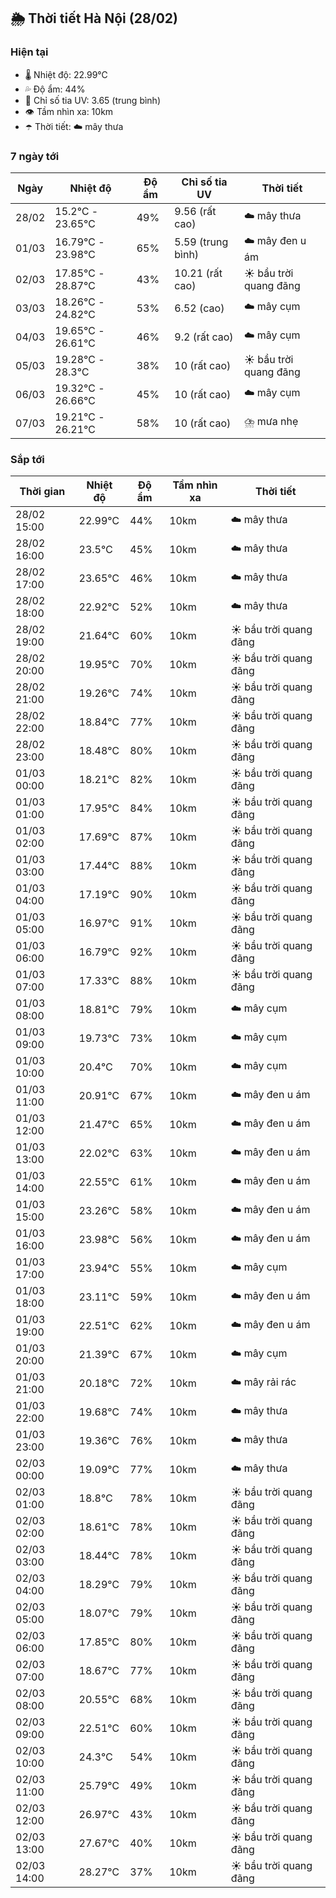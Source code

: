 ## 🌦️ Thời tiết Hà Nội (28/02)

### Hiện tại

- 🌡️ Nhiệt độ: 22.99℃
- 💦 Độ ẩm: 44%
- 🌟 Chỉ số tia UV: 3.65 (trung bình)
- 👁️ Tầm nhìn xa: 10km
- ☂️ Thời tiết: ☁️ mây thưa

### 7 ngày tới

| Ngày | Nhiệt độ | Độ ẩm | Chỉ số tia UV | Thời tiết |
| --- | --- | --- | --- | --- |
| 28/02 | 15.2℃ - 23.65℃ | 49% | 9.56 (rất cao) | ☁️ mây thưa |
| 01/03 | 16.79℃ - 23.98℃ | 65% | 5.59 (trung bình) | ☁️ mây đen u ám |
| 02/03 | 17.85℃ - 28.87℃ | 43% | 10.21 (rất cao) | ☀️ bầu trời quang đãng |
| 03/03 | 18.26℃ - 24.82℃ | 53% | 6.52 (cao) | ☁️ mây cụm |
| 04/03 | 19.65℃ - 26.61℃ | 46% | 9.2 (rất cao) | ☁️ mây cụm |
| 05/03 | 19.28℃ - 28.3℃ | 38% | 10 (rất cao) | ☀️ bầu trời quang đãng |
| 06/03 | 19.32℃ - 26.66℃ | 45% | 10 (rất cao) | ☁️ mây cụm |
| 07/03 | 19.21℃ - 26.21℃ | 58% | 10 (rất cao) | ⛈️ mưa nhẹ |

### Sắp tới

| Thời gian | Nhiệt độ | Độ ẩm | Tầm nhìn xa | Thời tiết |
| --- | --- | --- | --- | --- |
| 28/02 15:00 | 22.99℃ | 44% | 10km | ☁️ mây thưa |
| 28/02 16:00 | 23.5℃ | 45% | 10km | ☁️ mây thưa |
| 28/02 17:00 | 23.65℃ | 46% | 10km | ☁️ mây thưa |
| 28/02 18:00 | 22.92℃ | 52% | 10km | ☁️ mây thưa |
| 28/02 19:00 | 21.64℃ | 60% | 10km | ☀️ bầu trời quang đãng |
| 28/02 20:00 | 19.95℃ | 70% | 10km | ☀️ bầu trời quang đãng |
| 28/02 21:00 | 19.26℃ | 74% | 10km | ☀️ bầu trời quang đãng |
| 28/02 22:00 | 18.84℃ | 77% | 10km | ☀️ bầu trời quang đãng |
| 28/02 23:00 | 18.48℃ | 80% | 10km | ☀️ bầu trời quang đãng |
| 01/03 00:00 | 18.21℃ | 82% | 10km | ☀️ bầu trời quang đãng |
| 01/03 01:00 | 17.95℃ | 84% | 10km | ☀️ bầu trời quang đãng |
| 01/03 02:00 | 17.69℃ | 87% | 10km | ☀️ bầu trời quang đãng |
| 01/03 03:00 | 17.44℃ | 88% | 10km | ☀️ bầu trời quang đãng |
| 01/03 04:00 | 17.19℃ | 90% | 10km | ☀️ bầu trời quang đãng |
| 01/03 05:00 | 16.97℃ | 91% | 10km | ☀️ bầu trời quang đãng |
| 01/03 06:00 | 16.79℃ | 92% | 10km | ☀️ bầu trời quang đãng |
| 01/03 07:00 | 17.33℃ | 88% | 10km | ☀️ bầu trời quang đãng |
| 01/03 08:00 | 18.81℃ | 79% | 10km | ☁️ mây cụm |
| 01/03 09:00 | 19.73℃ | 73% | 10km | ☁️ mây cụm |
| 01/03 10:00 | 20.4℃ | 70% | 10km | ☁️ mây cụm |
| 01/03 11:00 | 20.91℃ | 67% | 10km | ☁️ mây đen u ám |
| 01/03 12:00 | 21.47℃ | 65% | 10km | ☁️ mây đen u ám |
| 01/03 13:00 | 22.02℃ | 63% | 10km | ☁️ mây đen u ám |
| 01/03 14:00 | 22.55℃ | 61% | 10km | ☁️ mây đen u ám |
| 01/03 15:00 | 23.26℃ | 58% | 10km | ☁️ mây đen u ám |
| 01/03 16:00 | 23.98℃ | 56% | 10km | ☁️ mây đen u ám |
| 01/03 17:00 | 23.94℃ | 55% | 10km | ☁️ mây cụm |
| 01/03 18:00 | 23.11℃ | 59% | 10km | ☁️ mây đen u ám |
| 01/03 19:00 | 22.51℃ | 62% | 10km | ☁️ mây đen u ám |
| 01/03 20:00 | 21.39℃ | 67% | 10km | ☁️ mây cụm |
| 01/03 21:00 | 20.18℃ | 72% | 10km | ☁️ mây rải rác |
| 01/03 22:00 | 19.68℃ | 74% | 10km | ☁️ mây thưa |
| 01/03 23:00 | 19.36℃ | 76% | 10km | ☁️ mây thưa |
| 02/03 00:00 | 19.09℃ | 77% | 10km | ☁️ mây thưa |
| 02/03 01:00 | 18.8℃ | 78% | 10km | ☀️ bầu trời quang đãng |
| 02/03 02:00 | 18.61℃ | 78% | 10km | ☀️ bầu trời quang đãng |
| 02/03 03:00 | 18.44℃ | 78% | 10km | ☀️ bầu trời quang đãng |
| 02/03 04:00 | 18.29℃ | 79% | 10km | ☀️ bầu trời quang đãng |
| 02/03 05:00 | 18.07℃ | 79% | 10km | ☀️ bầu trời quang đãng |
| 02/03 06:00 | 17.85℃ | 80% | 10km | ☀️ bầu trời quang đãng |
| 02/03 07:00 | 18.67℃ | 77% | 10km | ☀️ bầu trời quang đãng |
| 02/03 08:00 | 20.55℃ | 68% | 10km | ☀️ bầu trời quang đãng |
| 02/03 09:00 | 22.51℃ | 60% | 10km | ☀️ bầu trời quang đãng |
| 02/03 10:00 | 24.3℃ | 54% | 10km | ☀️ bầu trời quang đãng |
| 02/03 11:00 | 25.79℃ | 49% | 10km | ☀️ bầu trời quang đãng |
| 02/03 12:00 | 26.97℃ | 43% | 10km | ☀️ bầu trời quang đãng |
| 02/03 13:00 | 27.67℃ | 40% | 10km | ☀️ bầu trời quang đãng |
| 02/03 14:00 | 28.27℃ | 37% | 10km | ☀️ bầu trời quang đãng |
